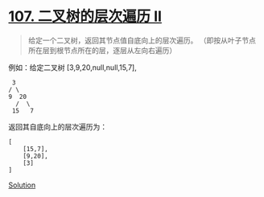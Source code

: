 # [107. 二叉树的层次遍历 II](https://leetcode-cn.com/problems/binary-tree-level-order-traversal-ii/)

> 给定一个二叉树，返回其节点值自底向上的层次遍历。 （即按从叶子节点所在层到根节点所在的层，逐层从左向右遍历）

例如：给定二叉树 [3,9,20,null,null,15,7],

     3
    / \
    9  20
      /  \
     15   7

返回其自底向上的层次遍历为：

    [
        [15,7],
        [9,20],
        [3]
    ]

[Solution](solution.h)
